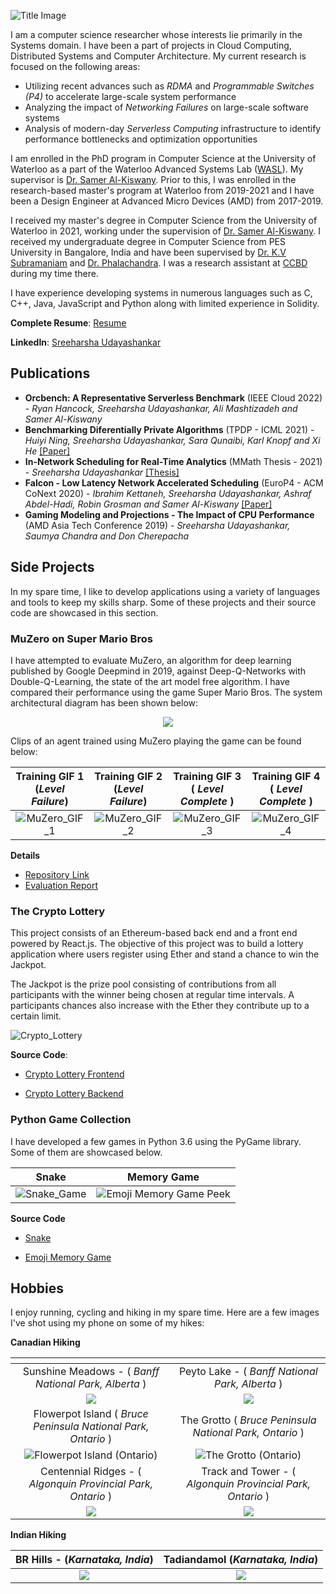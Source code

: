 ![Title Image](Title_Image_2.jpg)

I am a computer science researcher whose interests lie primarily in the Systems domain. I have been a part of projects in Cloud Computing, Distributed Systems and Computer Architecture. My current research is focused on the following areas:
  - Utilizing recent advances such as _RDMA_ and _Programmable Switches (P4)_ to accelerate large-scale system performance
  - Analyzing the impact of _Networking Failures_ on large-scale software systems
  - Analysis of modern-day _Serverless Computing_ infrastructure to identify performance bottlenecks and optimization opportunities

I am enrolled in the PhD program in Computer Science at the University of Waterloo as a part of the Waterloo Advanced Systems Lab ([WASL](https://wasl.uwaterloo.ca/)). My supervisor is [Dr. Samer Al-Kiswany](https://cs.uwaterloo.ca/~alkiswan/index.html). Prior to this, I was enrolled in the research-based master's program at Waterloo from 2019-2021 and I have been a Design Engineer at Advanced Micro Devices (AMD) from 2017-2019. 

I received my master's degree in Computer Science from the University of Waterloo in 2021, working under the supervision of  [Dr. Samer Al-Kiswany](https://cs.uwaterloo.ca/~alkiswan/index.html). I received my undergraduate degree in Computer Science from PES University in Bangalore, India and have been supervised by [Dr. K.V Subramaniam](https://www.linkedin.com/in/kalsubra/?originalSubdomain=in) and [Dr. Phalachandra](https://staff.pes.edu/nm1313). I was a research assistant at [CCBD](http://research.pes.edu/cloud-computing-big-data/) during my time there.

I have experience developing systems in numerous languages such as C, C++, Java, JavaScript and Python along with limited experience in Solidity.

**Complete Resume**: [Resume](https://sreeharshau.github.io/Sreeharsha_Resume_2022.pdf)

**LinkedIn**: [Sreeharsha Udayashankar](https://www.linkedin.com/in/sreeharshau/)

## Publications

- **Orcbench: A Representative Serverless Benchmark** (IEEE Cloud 2022) - _Ryan Hancock, Sreeharsha Udayashankar, Ali Mashtizadeh and Samer Al-Kiswany_
- **Benchmarking Diferentially Private Algorithms** (TPDP - ICML 2021) - _Huiyi Ning, Sreeharsha Udayashankar, Sara Qunaibi, Karl Knopf and Xi He_ [[Paper]](https://tpdp.journalprivacyconfidentiality.org/2021/papers/NingUQKH21.pdf)
- **In-Network Scheduling for Real-Time Analytics** (MMath Thesis - 2021) - _Sreeharsha Udayashankar_ [[Thesis]](https://uwspace.uwaterloo.ca/handle/10012/16922)
- **Falcon - Low Latency Network Accelerated Scheduling** (EuroP4 - ACM CoNext 2020) - _Ibrahim Kettaneh, Sreeharsha Udayashankar, Ashraf Abdel-Hadi, Robin Grosman and Samer Al-Kiswany_ [[Paper]](https://dl.acm.org/doi/10.1145/3426744.3431322)
- **Gaming Modeling and Projections - The Impact of CPU Performance** (AMD Asia Tech Conference 2019) - _Sreeharsha Udayashankar, Saumya Chandra and Don Cherepacha_

## Side Projects

In my spare time, I like to develop applications using a variety of languages and tools to keep my skills sharp. Some of these projects and their source code are showcased in this section.

### MuZero on Super Mario Bros

I have attempted to evaluate MuZero, an algorithm for deep learning published by Google Deepmind in 2019, against Deep-Q-Networks with Double-Q-Learning, the state of the art model free algorithm. I have compared their performance using the game Super Mario Bros. The system architectural diagram has been shown below:

  <p align="center">
    <img src="MuZero_Architecture.jpg">
  </p>


Clips of an agent trained using MuZero playing the game can be found below:

|     Training GIF 1 (_Level Failure_)  |  Training GIF 2 (_Level Failure_)  | Training GIF 3 ( _Level Complete_ ) | Training GIF 4 ( _Level Complete_ ) |
:-------------------------:|:-------------------------:|:-------------------------:|:-------------------------:
| ![MuZero_GIF_1](MuZero_Mario_GIF_1.gif) | ![MuZero_GIF_2](MuZero_Mario_GIF_2.gif) | ![MuZero_GIF_3](MuZero_Mario_GIF_3.gif) | ![MuZero_GIF_4](MuZero_Mario_GIF_4.gif) |

**Details**

- [Repository Link](https://github.com/sreeharshau/muzero-super-mario-bros)
- [Evaluation Report](Evaluating_MuZero_Super_Mario_Bros.pdf)

### The Crypto Lottery

This project consists of an Ethereum-based back end and a front end powered by React.js. The objective of this project was to build a lottery application where users register using Ether and stand a chance to win the Jackpot. 

The Jackpot is the prize pool consisting of contributions from all participants with the winner being chosen at regular time intervals. A participants chances also increase with the Ether they contribute up to a certain limit.

 ![Crypto_Lottery]("LotteryApplication_InformationScreen.png")

**Source Code**:

- [Crypto Lottery Frontend](https://github.com/sreeharshau/EthereumLotteryApplication_ReactUI)

- [Crypto Lottery Backend](https://github.com/sreeharshau/EthereumLottery_SmartContract)


### Python Game Collection

I have developed a few games in Python 3.6 using the PyGame library. Some of them are showcased below.

| Snake    | Memory Game    |
:-------------------------:|:-------------------------:
| ![Snake_Game](Snake_TitleImage.jpg) | ![Emoji Memory Game Peek](MemoryGame_CardsActive.png) |

**Source Code**

 - [Snake](https://github.com/sreeharshau/snake-python)

 - [Emoji Memory Game](https://github.com/sreeharshau/memory-game-python)

## Hobbies

I enjoy running, cycling and hiking in my spare time. Here are a few images I've shot using my phone on some of my hikes:

**Canadian Hiking**

| <!-- -->    | <!-- -->    |
:-------------------------:|:-------------------------:
Sunshine Meadows - ( _Banff National Park, Alberta_ )            |  Peyto Lake - ( _Banff National Park, Alberta_ )
![](Sunshine_Banff.jpg)  |  ![](Peyto_Banff.jpg)
Flowerpot Island ( _Bruce Peninsula National Park, Ontario_ ) |   The Grotto ( _Bruce Peninsula National Park, Ontario_ )     
![Flowerpot Island (_Ontario_)](Flowerpot_Bruce.jpg)  |  ![The Grotto (_Ontario_)](Grotto_Bruce.jpg)
Centennial Ridges - ( _Algonquin Provincial Park, Ontario_ )            |  Track and Tower - ( _Algonquin Provincial Park, Ontario_ )
![](Algonquin_2020_2.jpg)  |  ![](TrackTower_Algonquin.jpg)



**Indian Hiking** 

BR Hills - (_Karnataka, India_)   |  Tadiandamol (_Karnataka, India_)
:-------------------------:|:-------------------------:
![](BRHills_2019.jpg)  |  ![](Tadiandamol_2019.jpg)




